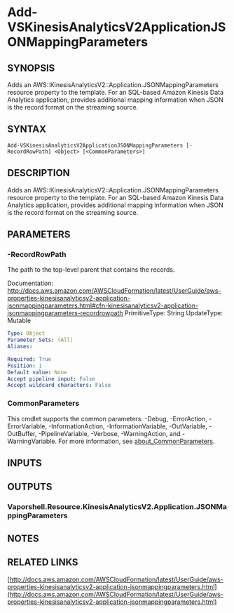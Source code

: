 # Add-VSKinesisAnalyticsV2ApplicationJSONMappingParameters

## SYNOPSIS
Adds an AWS::KinesisAnalyticsV2::Application.JSONMappingParameters resource property to the template.
For an SQL-based Amazon Kinesis Data Analytics application, provides additional mapping information when JSON is the record format on the streaming source.

## SYNTAX

```
Add-VSKinesisAnalyticsV2ApplicationJSONMappingParameters [-RecordRowPath] <Object> [<CommonParameters>]
```

## DESCRIPTION
Adds an AWS::KinesisAnalyticsV2::Application.JSONMappingParameters resource property to the template.
For an SQL-based Amazon Kinesis Data Analytics application, provides additional mapping information when JSON is the record format on the streaming source.

## PARAMETERS

### -RecordRowPath
The path to the top-level parent that contains the records.

Documentation: http://docs.aws.amazon.com/AWSCloudFormation/latest/UserGuide/aws-properties-kinesisanalyticsv2-application-jsonmappingparameters.html#cfn-kinesisanalyticsv2-application-jsonmappingparameters-recordrowpath
PrimitiveType: String
UpdateType: Mutable

```yaml
Type: Object
Parameter Sets: (All)
Aliases:

Required: True
Position: 1
Default value: None
Accept pipeline input: False
Accept wildcard characters: False
```

### CommonParameters
This cmdlet supports the common parameters: -Debug, -ErrorAction, -ErrorVariable, -InformationAction, -InformationVariable, -OutVariable, -OutBuffer, -PipelineVariable, -Verbose, -WarningAction, and -WarningVariable. For more information, see [about_CommonParameters](http://go.microsoft.com/fwlink/?LinkID=113216).

## INPUTS

## OUTPUTS

### Vaporshell.Resource.KinesisAnalyticsV2.Application.JSONMappingParameters
## NOTES

## RELATED LINKS

[http://docs.aws.amazon.com/AWSCloudFormation/latest/UserGuide/aws-properties-kinesisanalyticsv2-application-jsonmappingparameters.html](http://docs.aws.amazon.com/AWSCloudFormation/latest/UserGuide/aws-properties-kinesisanalyticsv2-application-jsonmappingparameters.html)


